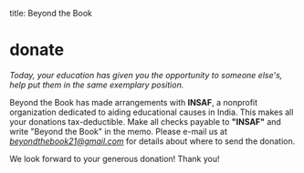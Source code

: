 title: Beyond the Book

<a name="donate"><h1>donate</h1></a>
*Today, your education has given you the opportunity to someone else's, help put them in the same exemplary position.*

Beyond the Book has made arrangements with **INSAF**, a nonprofit organization dedicated to aiding educational causes in India. This makes all your donations tax-deductible. Make all checks payable to **"INSAF"** and write "Beyond the Book" in the memo. Please e-mail us at *beyondthebook21@gmail.com* for details about where to send the donation.

We look forward to your generous donation! Thank you!



